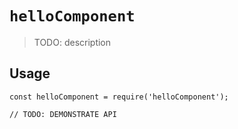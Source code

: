 # `helloComponent`

> TODO: description

## Usage

```
const helloComponent = require('helloComponent');

// TODO: DEMONSTRATE API
```
